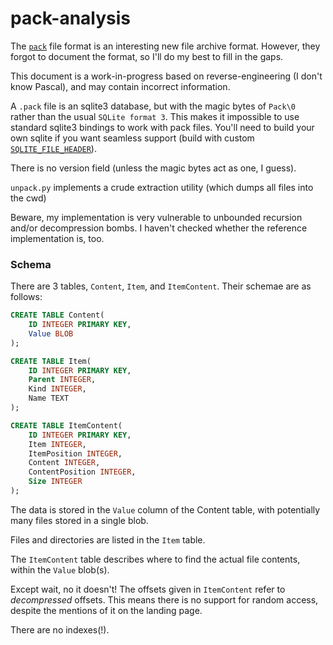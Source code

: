 # pack-analysis

The [`pack`](https://github.com/PackOrganization/Pack) file format is an interesting new file archive format. However, they forgot to document the format, so I'll do my best to fill in the gaps.

This document is a work-in-progress based on reverse-engineering (I don't know Pascal), and may contain incorrect information.

A `.pack` file is an sqlite3 database, but with the magic bytes of `Pack\0 ` rather than the usual `SQLite format 3`. This makes it impossible to use standard sqlite3 bindings to work with pack files. You'll need to build your own sqlite if you want seamless support (build with custom [`SQLITE_FILE_HEADER`](https://github.com/sqlite/sqlite/blob/378bf82e2bc09734b8c5869f9b148efe37d29527/src/btreeInt.h#L236-L250)).

There is no version field (unless the magic bytes act as one, I guess).

`unpack.py` implements a crude extraction utility (which dumps all files into the cwd)

Beware, my implementation is very vulnerable to unbounded recursion and/or decompression bombs. I haven't checked whether the reference implementation is, too.

### Schema

There are 3 tables, `Content`, `Item`, and `ItemContent`. Their schemae are as follows:

```sql
CREATE TABLE Content(
	ID INTEGER PRIMARY KEY,
	Value BLOB
);
```

```sql
CREATE TABLE Item(
	ID INTEGER PRIMARY KEY,
	Parent INTEGER,
	Kind INTEGER,
	Name TEXT
);
```

```sql
CREATE TABLE ItemContent(
	ID INTEGER PRIMARY KEY,
	Item INTEGER,
	ItemPosition INTEGER,
	Content INTEGER,
	ContentPosition INTEGER,
	Size INTEGER
);
```

The data is stored in the `Value` column of the Content table, with potentially many files stored in a single blob.

Files and directories are listed in the `Item` table.

The `ItemContent` table describes where to find the actual file contents, within the `Value` blob(s).

Except wait, no it doesn't! The offsets given in `ItemContent` refer to *decompressed* offsets. This means there is no support for random access, despite the mentions of it on the landing page.

There are no indexes(!).
